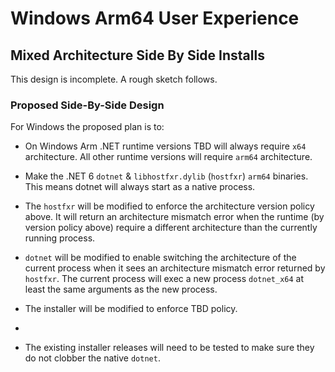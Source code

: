 # Windows Arm64 User Experience

## Mixed Architecture Side By Side Installs

This design is incomplete.  A rough sketch follows.

### Proposed Side-By-Side Design

For Windows the proposed plan is to:

- On Windows Arm .NET runtime versions TBD will always require `x64` architecture. All other runtime versions will require `arm64` architecture.

- Make the .NET 6 `dotnet` & `libhostfxr.dylib` (`hostfxr`) `arm64` binaries. This means dotnet will always start as a native process.

- The `hostfxr` will be modified to enforce the architecture version  policy above. It will return an architecture mismatch error when the runtime (by version policy above) require a different architecture than the currently running process.

- `dotnet` will be modified to enable switching the architecture of the current process when it sees an architecture mismatch error returned by `hostfxr`. The current process will exec a new process `dotnet_x64` at least the same arguments as the new process.

- The installer will be modified to enforce TBD policy.
-
- The existing installer releases will need to be tested to make sure they do not clobber the native `dotnet`.